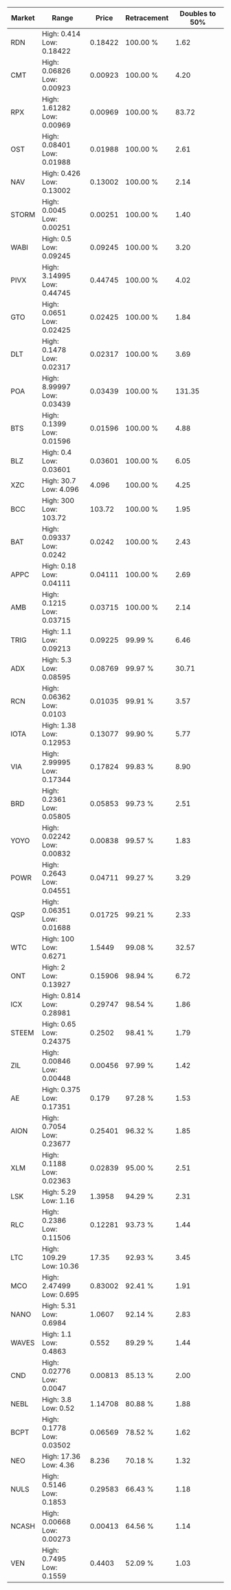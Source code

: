 | Market | Range | Price| Retracement | Doubles to 50% |
| --- | --- | --- | --- | --- |
| RDN | High: 0.414<br />Low: 0.18422 | 0.18422 | 100.00 % | 1.62 |
| CMT | High: 0.06826<br />Low: 0.00923 | 0.00923 | 100.00 % | 4.20 |
| RPX | High: 1.61282<br />Low: 0.00969 | 0.00969 | 100.00 % | 83.72 |
| OST | High: 0.08401<br />Low: 0.01988 | 0.01988 | 100.00 % | 2.61 |
| NAV | High: 0.426<br />Low: 0.13002 | 0.13002 | 100.00 % | 2.14 |
| STORM | High: 0.0045<br />Low: 0.00251 | 0.00251 | 100.00 % | 1.40 |
| WABI | High: 0.5<br />Low: 0.09245 | 0.09245 | 100.00 % | 3.20 |
| PIVX | High: 3.14995<br />Low: 0.44745 | 0.44745 | 100.00 % | 4.02 |
| GTO | High: 0.0651<br />Low: 0.02425 | 0.02425 | 100.00 % | 1.84 |
| DLT | High: 0.1478<br />Low: 0.02317 | 0.02317 | 100.00 % | 3.69 |
| POA | High: 8.99997<br />Low: 0.03439 | 0.03439 | 100.00 % | 131.35 |
| BTS | High: 0.1399<br />Low: 0.01596 | 0.01596 | 100.00 % | 4.88 |
| BLZ | High: 0.4<br />Low: 0.03601 | 0.03601 | 100.00 % | 6.05 |
| XZC | High: 30.7<br />Low: 4.096 | 4.096 | 100.00 % | 4.25 |
| BCC | High: 300<br />Low: 103.72 | 103.72 | 100.00 % | 1.95 |
| BAT | High: 0.09337<br />Low: 0.0242 | 0.0242 | 100.00 % | 2.43 |
| APPC | High: 0.18<br />Low: 0.04111 | 0.04111 | 100.00 % | 2.69 |
| AMB | High: 0.1215<br />Low: 0.03715 | 0.03715 | 100.00 % | 2.14 |
| TRIG | High: 1.1<br />Low: 0.09213 | 0.09225 | 99.99 % | 6.46 |
| ADX | High: 5.3<br />Low: 0.08595 | 0.08769 | 99.97 % | 30.71 |
| RCN | High: 0.06362<br />Low: 0.0103 | 0.01035 | 99.91 % | 3.57 |
| IOTA | High: 1.38<br />Low: 0.12953 | 0.13077 | 99.90 % | 5.77 |
| VIA | High: 2.99995<br />Low: 0.17344 | 0.17824 | 99.83 % | 8.90 |
| BRD | High: 0.2361<br />Low: 0.05805 | 0.05853 | 99.73 % | 2.51 |
| YOYO | High: 0.02242<br />Low: 0.00832 | 0.00838 | 99.57 % | 1.83 |
| POWR | High: 0.2643<br />Low: 0.04551 | 0.04711 | 99.27 % | 3.29 |
| QSP | High: 0.06351<br />Low: 0.01688 | 0.01725 | 99.21 % | 2.33 |
| WTC | High: 100<br />Low: 0.6271 | 1.5449 | 99.08 % | 32.57 |
| ONT | High: 2<br />Low: 0.13927 | 0.15906 | 98.94 % | 6.72 |
| ICX | High: 0.814<br />Low: 0.28981 | 0.29747 | 98.54 % | 1.86 |
| STEEM | High: 0.65<br />Low: 0.24375 | 0.2502 | 98.41 % | 1.79 |
| ZIL | High: 0.00846<br />Low: 0.00448 | 0.00456 | 97.99 % | 1.42 |
| AE | High: 0.375<br />Low: 0.17351 | 0.179 | 97.28 % | 1.53 |
| AION | High: 0.7054<br />Low: 0.23677 | 0.25401 | 96.32 % | 1.85 |
| XLM | High: 0.1188<br />Low: 0.02363 | 0.02839 | 95.00 % | 2.51 |
| LSK | High: 5.29<br />Low: 1.16 | 1.3958 | 94.29 % | 2.31 |
| RLC | High: 0.2386<br />Low: 0.11506 | 0.12281 | 93.73 % | 1.44 |
| LTC | High: 109.29<br />Low: 10.36 | 17.35 | 92.93 % | 3.45 |
| MCO | High: 2.47499<br />Low: 0.695 | 0.83002 | 92.41 % | 1.91 |
| NANO | High: 5.31<br />Low: 0.6984 | 1.0607 | 92.14 % | 2.83 |
| WAVES | High: 1.1<br />Low: 0.4863 | 0.552 | 89.29 % | 1.44 |
| CND | High: 0.02776<br />Low: 0.0047 | 0.00813 | 85.13 % | 2.00 |
| NEBL | High: 3.8<br />Low: 0.52 | 1.14708 | 80.88 % | 1.88 |
| BCPT | High: 0.1778<br />Low: 0.03502 | 0.06569 | 78.52 % | 1.62 |
| NEO | High: 17.36<br />Low: 4.36 | 8.236 | 70.18 % | 1.32 |
| NULS | High: 0.5146<br />Low: 0.1853 | 0.29583 | 66.43 % | 1.18 |
| NCASH | High: 0.00668<br />Low: 0.00273 | 0.00413 | 64.56 % | 1.14 |
| VEN | High: 0.7495<br />Low: 0.1559 | 0.4403 | 52.09 % | 1.03 |

